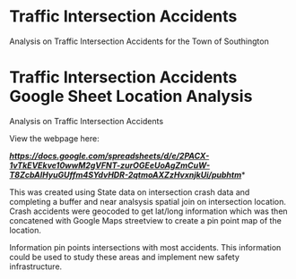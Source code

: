 # Traffic Intersection Accidents
Analysis on Traffic Intersection Accidents for the Town of Southington

# Traffic Intersection Accidents Google Sheet Location Analysis
Analysis on Traffic Intersection Accidents

View the webpage here: 

***https://docs.google.com/spreadsheets/d/e/2PACX-1vTkEVEkve10wwM2gVFNT-zurOGEeUoAgZmCuW-T8ZcbAIHyuGUffm4SYdvHDR-2qtmoAXZzHvxnjkUi/pubhtm****

This was created using State data on intersection crash data and completing a buffer and near analsysis spatial join on intersection location. Crash accidents were geocoded to get lat/long information which was then concatened with Google Maps streetview to create a pin point map of the location.

Information pin points intersections with most accidents. This information could be used to study these areas and implement new safety infrastructure.
